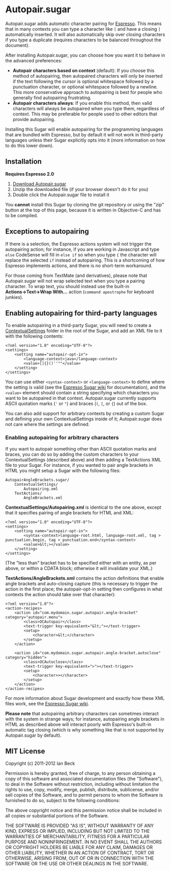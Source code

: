 # Autopair.sugar

Autopair.sugar adds automatic character pairing for [Espresso](http://macrabbit.com/espresso/). This means that in many contexts you can type a character like `[` and have a closing `]` automatically inserted. It will also automatically skip over closing characters if you type a duplicate (requires characters to be balanced throughout the document).

After installing Autopair.sugar, you can choose how you want it to behave in the advanced preferences:

* **Autopair characters based on context** (default): If you choose this method of autopairing, then autopaired characters will only be inserted if the text following the cursor is optional whitespace followed by a punctuation character, or optional whitespace followed by a newline. This more conservative approach to autopairing is best for people who generally find autopairing frustrating.
* **Autopair characters always**: If you enable this method, then valid characters will always be autopaired when you type them, regardless of context. This may be preferable for people used to other editors that provide autopairing.

Installing this Sugar will enable autopairing for the programming languages that are bundled with Espresso, but by default it will not work in third-party languages unless their Sugar explicitly opts into it (more information on how to do this lower down).

## Installation

**Requires Espresso 2.0**

1. [Download Autopair.sugar](https://github.com/downloads/onecrayon/Autopair-sugar/Autopair.sugar.zip)
2. Unzip the downloaded file (if your browser doesn't do it for you)
3. Double click the Autopair.sugar file to install it

You **cannot** install this Sugar by cloning the git repository or using the "zip" button at the top of this page, because it is written in Objective-C and has to be compiled.

## Exceptions to autopairing

If there is a selection, the Espresso actions system will not trigger the autopairing action; for instance, if you are working in Javascript and type `else` CodeSense will fill in `else if` so when you type `{` the character will replace the selected `if` instead of autopairing. This is a shortcoming of how Espresso implements actions, and there is no short-term workaround.

For those coming from TextMate (and derivatives), please note that Autopair.sugar will not wrap selected text when you type a pairing character. To wrap text, you should instead use the built-in **Actions&rarr;Text&rarr;Wrap With...** action (`command apostrophe` for keyboard junkies).

## Enabling autopairing for third-party languages

To enable autopairing in a third-party Sugar, you will need to create a [ContextualSettings](http://wiki.macrabbit.com/index/ContextualSettings/) folder in the root of the Sugar, and add an XML file to it with the following contents:

    <?xml version="1.0" encoding="UTF-8"?>
    <settings>
        <setting name="autopair-opt-in">
            <language-context>java</language-context>
            <value>[]{}()''""</value>
        </setting>
    </settings>

You can use either `<syntax-context>` or `<language-context>` to define where the setting is valid (see the [Espresso Sugar wiki](http://wiki.macrabbit.com/index/ActionXML/#actions) for documentation), and the `<value>` element should contain a string specifying which characters you want to be autopaired in that context. Autopair.sugar currently supports ASCII quotation marks (`'` or `"`) and braces (`(`, `[`, or `{`) out of the box.

You can also add support for arbitrary contexts by creating a custom Sugar and defining your own ContextualSettings inside of it; Autopair.sugar does not care where the settings are defined.

### Enabling autopairing for arbitrary characters

If you want to autopair something other than ASCII quotation marks and braces, you can do so by adding the custom characters to your ContextualSettings (described above) and then adding a TextActions XML file to your Sugar. For instance, if you wanted to pair angle brackets in HTML you might setup a Sugar with the following files:

    AutopairAngleBrackets.sugar/
        ContextualSettings/
            Autopairing.xml
        TextActions/
            AngleBrackets.xml

**ContextualSettings/Autopairing.xml** is identical to the one above, except that it specifies pairing of angle brackets for HTML and XML:

    <?xml version="1.0" encoding="UTF-8"?>
    <settings>
        <setting name="autopair-opt-in">
            <syntax-context>language-root.html, language-root.xml, tag > punctuation.begin, tag > punctuation.end</syntax-context>
            <value>&lt;></value>
        </setting>
    </settings>

(The "less than" bracket has to be specified either with an entity, as per above, or within a CDATA block; otherwise it will invalidate your XML.)

**TextActions/AngleBrackets.xml** contains the action definitions that enable angle brackets and auto-closing capture (this is necessary to trigger the action in the first place; the autopair-opt-in setting then configures in what contexts the action should take over that character):

    <?xml version="1.0"?>
    <action-recipes>
        <action id="com.mydomain.sugar.autopair.angle-bracket" category="autopair.menu">
            <class>OCAutopair</class>
            <text-trigger key-equivalent="&lt;"></text-trigger>
            <setup>
                <character>&lt;</character>
            </setup>
        </action>
        
        <action id="com.mydomain.sugar.autopair.angle-bracket.autoclose" category="hidden">
            <class>OCAutoclose</class>
            <text-trigger key-equivalent=">"></text-trigger>
            <setup>
                <character>></character>
            </setup>
        </action>
    </action-recipes>

For more information about Sugar development and exactly how these XML files work, see the [Espresso Sugar wiki](http://wiki.macrabbit.com/).

**Please note** that autopairing arbitrary characters can sometimes interact with the system in strange ways; for instance, autopairing angle brackets in HTML as described above will interact poorly with Espresso's built-in automatic tag closing (which is why something like that is not supported by Autopair.sugar by default).

## MIT License

Copyright (c) 2011-2012 Ian Beck

Permission is hereby granted, free of charge, to any person obtaining a copy of this software and associated documentation files (the "Software"), to deal in the Software without restriction, including without limitation the rights to use, copy, modify, merge, publish, distribute, sublicense, and/or sell copies of the Software, and to permit persons to whom the Software is furnished to do so, subject to the following conditions:

The above copyright notice and this permission notice shall be included in all copies or substantial portions of the Software.

THE SOFTWARE IS PROVIDED "AS IS", WITHOUT WARRANTY OF ANY KIND, EXPRESS OR IMPLIED, INCLUDING BUT NOT LIMITED TO THE WARRANTIES OF MERCHANTABILITY, FITNESS FOR A PARTICULAR PURPOSE AND NONINFRINGEMENT. IN NO EVENT SHALL THE AUTHORS OR COPYRIGHT HOLDERS BE LIABLE FOR ANY CLAIM, DAMAGES OR OTHER LIABILITY, WHETHER IN AN ACTION OF CONTRACT, TORT OR OTHERWISE, ARISING FROM, OUT OF OR IN CONNECTION WITH THE SOFTWARE OR THE USE OR OTHER DEALINGS IN THE SOFTWARE.
